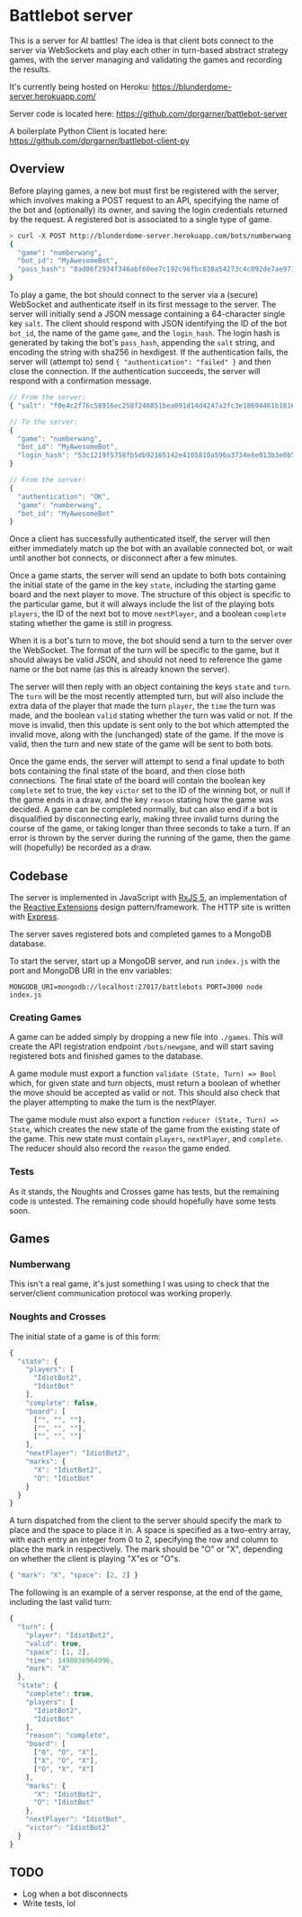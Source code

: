 # Battlebot server

This is a server for AI battles! The idea is that client bots connect to the server via WebSockets and play each other in turn-based abstract strategy games, with the server managing and validating the games and recording the results.

It's currently being hosted on Heroku: https://blunderdome-server.herokuapp.com/

Server code is located here: https://github.com/dprgarner/battlebot-server

A boilerplate Python Client is located here: https://github.com/dprgarner/battlebot-client-py

## Overview

Before playing games, a new bot must first be registered with the server, which involves making a POST request to an API, specifying the name of the bot and (optionally) its owner, and saving the login credentials returned by the request. A registered bot is associated to a single type of game.

```bash
> curl -X POST http://blunderdome-server.herokuapp.com/bots/numberwang -H "Content-Type: application/json" -d '{ "bot_id": "MyAwesomeBot", "owner": "David" }'
{
  "game": "numberwang",
  "bot_id": "MyAwesomeBot",
  "pass_hash": "8ad86f2934f346abf60ee7c192c96fbc838a54273c4c092de7ae97153b84d934"
}
```

To play a game, the bot should connect to the server via a (secure) WebSocket and authenticate itself in its first message to the server. The server will initially send a JSON message containing a 64-character single key `salt`. The client should respond with JSON identifying the ID of the bot `bot_id`, the name of the game `game`, and the `login_hash`. The login hash is generated by taking the bot's `pass_hash`, appending the `salt` string, and encoding the string with sha256 in hexdigest. If the authentication fails, the server will (attempt to) send `{ "authentication": "failed" }` and then close the connection. If the authentication succeeds, the server will respond with a confirmation message.

```javascript
// From the server:
{ "salt": "f0e4c2f76c58916ec258f246851bea091d14d4247a2fc3e18694461b1816e13b" }

// To the server:
{
  "game": "numberwang",
  "bot_id": "MyAwesomeBot",
  "login_hash": "53c1219f5758fb5db92165142e4105810a596a3734e8e013b3e0b5ebc440312c"
}

// From the server:
{
  "authentication": "OK",
  "game": "numberwang",
  "bot_id": "MyAwesomeBot"
}
```

Once a client has successfully authenticated itself, the server will then either immediately match up the bot with an available connected bot, or wait until another bot connects, or disconnect after a few minutes.

Once a game starts, the server will send an update to both bots containing the initial state of the game in the key `state`, including the starting game board and the next player to move. The structure of this object is specific to the particular game, but it will always include the list of the playing bots `players`, the ID of the next bot to move `nextPlayer`, and a boolean `complete` stating whether the game is still in progress.

When it is a bot's turn to move, the bot should send a turn to the server over the WebSocket. The format of the turn will be specific to the game, but it should always be valid JSON, and should not need to reference the game name or the bot name (as this is already known the server).

The server will then reply with an object containing the keys `state` and `turn`. The `turn` will be the most recently attempted turn, but will also include the extra data of the player that made the turn `player`, the `time` the turn was made, and the boolean `valid` stating whether the turn was valid or not. If the move is invalid, then this update is sent only to the bot which attempted the invalid move, along with the (unchanged) state of the game. If the move is valid, then the turn and new state of the game will be sent to both bots.

Once the game ends, the server will attempt to send a final update to both bots containing the final state of the board, and then close both connections. The final state of the board will contain the boolean key `complete` set to true, the key `victor` set to the ID of the winning bot, or null if the game ends in a draw, and the key `reason` stating how the game was decided. A game can be completed normally, but can also end if a bot is disqualified by disconnecting early, making three invalid turns during the course of the game, or taking longer than three seconds to take a turn. If an error is thrown by the server during the running of the game, then the game will (hopefully) be recorded as a draw.

## Codebase

The server is implemented in JavaScript with [RxJS 5](https://github.com/ReactiveX/rxjs), an implementation of the [Reactive Extensions](http://reactivex.io/) design pattern/framework. The HTTP site is written with [Express](https://expressjs.com/).

The server saves registered bots and completed games to a MongoDB database.

To start the server, start up a MongoDB server, and run `index.js` with the port and MongoDB URI in the env variables:
```
MONGODB_URI=mongodb://localhost:27017/battlebots PORT=3000 node index.js
```

### Creating Games
A game can be added simply by dropping a new file into `./games`. This will create the API registration endpoint `/bots/newgame`, and will start saving registered bots and finished games to the database.

A game module must export a function `validate (State, Turn) => Bool` which, for given state and turn objects, must return a boolean of whether the move should be accepted as valid or not. This should also check that the player attempting to make the turn is the nextPlayer.

The game module must also export a function `reducer (State, Turn) => State`, which creates the new state of the game from the existing state of the game. This new state must contain `players`, `nextPlayer`, and `complete`. The reducer should also record the `reason` the game ended.

### Tests
As it stands, the Noughts and Crosses game has tests, but the remaining code is untested. The remaining code should hopefully have some tests soon.

## Games

### Numberwang

This isn't a real game, it's just something I was using to check that the
server/client communication protocol was working properly.

### Noughts and Crosses

The initial state of a game is of this form:
```javascript
{
  "state": {
    "players": [
      "IdiotBot2",
      "IdiotBot"
    ],
    "complete": false,
    "board": [
      ["", "", ""],
      ["", "", ""],
      ["", "", ""]
    ],
    "nextPlayer": "IdiotBot2",
    "marks": {
      "X": "IdiotBot2",
      "O": "IdiotBot"
    }
  }
}
```

A turn dispatched from the client to the server should specify the mark to place and the space to place it in. A space is specified as a two-entry array, with each entry an integer from 0 to 2, specifying the row and column to place the mark in respectively.  The mark should be "O" or "X", depending on whether the client is playing "X"es or "O"s.

```javascript
{ "mark": "X", "space": [2, 2] }
```

The following is an example of a server response, at the end of the game,
including the last valid turn:

```javascript
{
  "turn": {
    "player": "IdiotBot2",
    "valid": true,
    "space": [1, 2],
    "time": 1498036964996,
    "mark": "X"
  },
  "state": {
    "complete": true,
    "players": [
      "IdiotBot2",
      "IdiotBot"
    ],
    "reason": "complete",
    "board": [
      ["O", "O", "X"],
      ["X", "O", "X"],
      ["O", "X", "X"]
    ],
    "marks": {
      "X": "IdiotBot2",
      "O": "IdiotBot"
    },
    "nextPlayer": "IdiotBot",
    "victor": "IdiotBot2"
  }
}
```

## TODO

- Log when a bot disconnects
- Write tests, lol